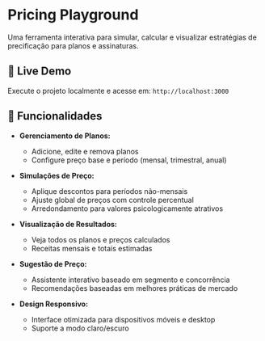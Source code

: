 # Pricing Playground

Uma ferramenta interativa para simular, calcular e visualizar estratégias de precificação para planos e assinaturas.

## 📱 Live Demo

Execute o projeto localmente e acesse em: `http://localhost:3000`

## 🚀 Funcionalidades

- **Gerenciamento de Planos:**

  - Adicione, edite e remova planos
  - Configure preço base e período (mensal, trimestral, anual)

- **Simulações de Preço:**

  - Aplique descontos para períodos não-mensais
  - Ajuste global de preços com controle percentual
  - Arredondamento para valores psicologicamente atrativos

- **Visualização de Resultados:**

  - Veja todos os planos e preços calculados
  - Receitas mensais e totais estimadas

- **Sugestão de Preço:**

  - Assistente interativo baseado em segmento e concorrência
  - Recomendações baseadas em melhores práticas de mercado

- **Design Responsivo:**
  - Interface otimizada para dispositivos móveis e desktop
  - Suporte a modo claro/escuro

## 🛠️ Tecnologias Utilizadas

- **Next.js 15** - Framework React com App Router
- **TypeScript** - Tipagem estática
- **Tailwind CSS** - Utilitários CSS
- **Shadcn/UI** - Componentes de UI
- **Zustand** - Gerenciamento de estado

## 📋 Como Usar

### Simulador de Preços

1. Configure o desconto para planos não-mensais (%)
2. Ajuste o percentual global de preços (+/-)
3. Escolha arredondar para cima ou para baixo se desejar
4. Adicione seus planos com nome, preço base e período
5. Visualize automaticamente os resultados calculados

### Recomendação de Preço

1. Selecione o segmento do seu produto (básico, intermediário, premium)
2. Adicione os preços de concorrentes como referência
3. Receba uma recomendação de preço baseada nos dados fornecidos
4. Adicione o preço recomendado como um novo plano (opcional)

## 🚀 Executando Localmente

```bash
# Clone o repositório
git clone https://github.com/seu-usuario/pricing-playground.git

# Entre no diretório
cd pricing-playground

# Instale as dependências
npm install

# Inicie o servidor de desenvolvimento
npm run dev
```

## 📝 Contribuições

Contribuições são bem-vindas! Sinta-se à vontade para abrir issues ou enviar pull requests.

## 📜 Licença

Este projeto está licenciado sob a licença MIT.
